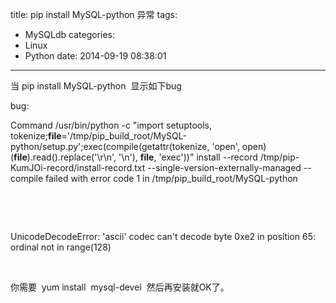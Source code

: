title: pip install MySQL-python 异常
tags:
  - MySQLdb
categories:
  - Linux
  - Python
date: 2014-09-19 08:38:01
---

当 pip install MySQL-python  显示如下bug

bug:

Command /usr/bin/python -c "import setuptools, tokenize;__file__='/tmp/pip_build_root/MySQL-python/setup.py';exec(compile(getattr(tokenize, 'open', open)(__file__).read().replace('\r\n', '\n'), __file__, 'exec'))" install --record /tmp/pip-KumJOi-record/install-record.txt --single-version-externally-managed --compile failed with error code 1 in /tmp/pip_build_root/MySQL-python

&nbsp;

&nbsp;

UnicodeDecodeError: 'ascii' codec can't decode byte 0xe2 in position 65: ordinal not in range(128)

&nbsp;

你需要  yum install  mysql-devel  然后再安装就OK了。